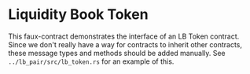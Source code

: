 # Liquidity Book Token

This faux-contract demonstrates the interface of an LB Token contract. Since we don't really have a way for contracts to inherit other contracts, these message types and methods should be added manually. See `../lb_pair/src/lb_token.rs` for an example of this.
